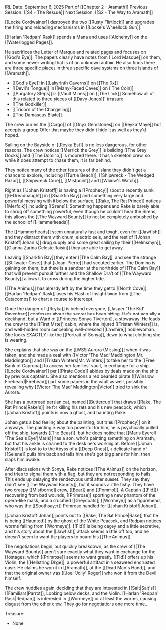 IRL Date: September 6, 2025
Part of [[Chapter 2 - Aramath]]
Previous Session: [[S4 - The Rescue]] Next Session: [[S2 - The Way to Aramath]]

[[Locke Cordwainer]] destroyed the two [[Rusty Flintlock]] and upgrades the firing and reloading mechanisms in [[Locke's Wheellock Gun]].

[[Harlan 'Redpan' Rask]] spends a Mana and uses [[Alchemy]] on the [[Waterlogged Pages]].

He sacrifices the Letter of Marque and related pages and focuses on [[God's Eye]].  The papers clearly have notes from [[Lord Masque]] on them, and some newer writing that is of an unknown author.  He also finds there are three specific places in three specific cave systems on three islands of [[Aramath]].
- [[God's Eye]] in [[Labyrinth Caverns]] on [[The Ox]]
- [[Devil's Tongue]] in [[Many-Faced Caves]] on [[The Coin]]
- [[Purgatory Steps]] in [[Vault Mines]] on [[The Lock]]
Somehow all of this related to three pieces of [[Davy Jones]]' treasure
- [[The Godkiller]]
- [[Tricorn of the Changeling]]
- [[The Damascus Blade]]

The crew buries the [[Cargo]] of [[Onyx Gemstones]] on [[Reyka'Maye]] but accepts a group Offer that maybe they didn't hide it as well as they'd hoped.

Sailing on the Bayside of [[Reyka'Est]] is no less dangerous, for other reasons.  The crew notices [[Merrick the Grey]] is building [[The Grey Docks]] and [[The Domino]] is moored there.  It has a skeleton crew, so while it does attempt to chase them, it is far behind.

They notice many of the other features of the island they didn't get a chance to explore, including [[Turtle Beach]], [[Shipwreck - The Wedged Razor]], [[Shipwreck Cove]], [[Mistpoint]] and [[Widow's Watch]].

Right as [[Johan Kristoff]] is having a [[Prophecy]] about a recently sunk [[6-Dreadnaught]] in [[Sharkfin Bay]] and something very large and powerful messing with it below the surface, [[Rake, The Rat Prince]] notices [[Merfolk]] including [[Sirens]].  Something happens and Rake is barely able to shrug off something powerful, even though he couldn't hear the Sirens, this allows the [[The Wayward Bounty]] to not be completely ambushed by the school of [[Hammerheads]].

The [[Hammerheads]] seem unnaturally fast and tough, even for [[Jawfish]] and they distract them with chum, electric eels, and the rest of [[Johan Kristoff|Johan's]] drug supply and some great sailing by their [[Helmsmyn]], [[Gianna Zarina Celeste Roisin]] they are able to get away.

Leaving [[Sharkfin Bay]] they enter [[The Calm Bay]], and see the strange [[Stillwater Cove]] that [[Jean-Pierre]] had scouted earlier.  The Domino is gaining on them, but there is a sandbar at the northside of [[The Calm Bay]] that will prevent pursuit further and the Shallow Draft of [[The Wayward Bounty]] allows it to cross during the higher tide.  

[[The Animus]] has already left by the time they get to [[North Cove]].  [[Harlan 'Redpan' Rask]] uses his Flash of Insight boon from [[The Catacombs]] to chart a course to intercept.

Once the danger of [[Reyka]] is behind everyone, [[Jasper 'The Kid' Ravenhart]] confesses about the secret hes been hiding.  He's not actually a deckhand, but a Ward of [[Princess Sonya Tiverton]], a stowaway.  He leads the crew to the [[First Mate]] cabin, where the injured [[Tristan Winters]] is, and well-hidden room concealing well-dressed [[Lanshire]] noblewoman.  She looks EXACTLY like the [[Portrait of Sonya]], down to what clothing she is wearing.

She explains that she was on the [[WSS Aurora (Missing)]] when it was taken, and she made a deal with [[Victor 'The Mad' Maddington|Mr. Maddington]] and [[Tristan Winters|Mr. Winters]] to take her to the [[Free Bank of Caprona]] to access her families' vault, in exchange for a ship.  [[Locke Cordwainer]] per [[Pirate Code]] abides by deals made on the ship by previous captains.  She also mentions a red bearded pirate ([[Winslow Firebeard|Firebead]]) put some papers in the vault as well, possibly revealing why [[Victor 'The Mad' Maddington|Victor]] tried to sink the Aurora.

She has a purbread persian cat, named [[Buttercup]] that draws [[Rake, The Rat Prince|Rake's]] ire for killing his rats and his new peacock, which [[Johan Kristoff]] points is now a ghost, and haunting Rake.

Johan gets a bad feeling about the painting, but tries [[Prophecy]] on it anyways.  The painting is way too powerful for him, he is psychically pulled off the ship, towards [[The Beast]], but he does notice that [[Maris Eyerell 'The Sea's Eye'|Maris]] has a son, who's painting something on Aramath, but that his ankle is chained to the desk he's working at.  Before [[Johan Kristoff]] is lost to to the Abyss of a [[Deep Ones]], a delicate hand of [[Selene]] pulls him back and tells him she's got big plans for him, then slaps him awake.

After discussions with Sonya, Rake notices [[The Animus]] on the horizon, and tries to signal them with a flag, but they are not responding to hails.  This ends up delaying the rendezvous until after sunset.  They say they didn’t see [[The Wayward Bounty]], but it sounds a little fishy. 
They have two creepy [[Mistborne]] crew, [[Bear]] and [[Pommol]], A Captain ([[Fid]]) recovering from bad wounds, [[Primrose]] sporting a new phantom of the opera-like mask, and a crucified [[Greycoats]] [[Wormeye]] as a figurehead, who was the [[Soothsayer]] Primrose handled for [[Johan Kristoff|Johan]].

[[Johan Kristoff|Johan]] points out to [[Rake, The Rat Prince|Rake]] that he is being [[Haunted]] by the ghost of the White Peacock, and Redpan notices worms falling from [[Wormeye]].  [[Fid]] is being cagey and a little secretive, and his story about the [[Jawfish]] attack seems a little off too, and he doesn't seem to want the players to board his [[The Animus]].

The negotiations begin, but quickly breakdown, as the crew of [[The Wayward Bounty]] aren't sure exactly what they want in exchange for the Hostages, which [[Primrose]] seems to want greatly.  [[Fid]] offers up his Violin, the [[Hellstring Dirge]], a powerful artifact in a seaweed encrusted case.  He claims he won it in [[Aramath]], at the [[Dead Man's Hand]], and that the original owner was [[Joel 'Jolly' Roger]] who won it from the Devil himself.

The crew huddles again, deciding that they are interested in [[Salt|Salt's]] [[Familiars|Parrot]], Looking below decks, and the Violin.  [[Harlan 'Redpan' Rask|Redpan]] is interested in [[Wormeye]] or at least the worms, causing disgust from the other crew.  They go for negotiations one more time...

Treasure:
- None